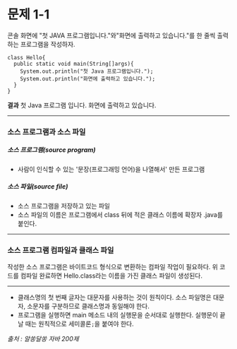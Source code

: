 # 문제 1-1
콘솔 화면에 "첫 JAVA 프로그램입니다."와"화면에 출력하고 있습니다."를 한 줄씩 출력하는 프로그램을 작성하자.
```
class Hello{
  public static void main(String[]args){
    System.out.println("첫 Java 프로그램입니다.");
    System.out.println("화면에 출력하고 있습니다.");
  }
}
```
**결과**
첫 Java 프로그램 입니다.
화면에 출력하고 있습니다.<br>

---
### 소스 프로그램과 소스 파일
##### 소스 프로그램(source program)
* 사람이 인식할 수 있는 '문장(프로그래밍 언어)을 나열해서' 만든 프로그램
##### 소스 파일(source file)
* 소스 프로그램을 저장하고 있는 파일
* 소스 파일의 이름은 프로그램에서 class 뒤에 적은 클래스 이름에 확장자 .java를 붙인다.
---
### 소스 프로그램 컴파일과 클래스 파일
작성한 소스 프로그램은 바이트코드 형식으로 변환하는 컴파일 작업이 필요하다. 위 코드를 컴파일 완료하면 Hello.class라는 이름을 가진 클래스 파일이 생성된다. 

---
* 클래스명의 첫 번째 글자는 대문자를 사용하는 것이 원칙이다. 소스 파일명은 대문자, 소문자를 구분하므로 클래스명과 동일해야 한다.
* 프로그램을 실행하면 main 메소드 내의 실행문을 순서대로 실행한다. 실행문이 끝날 때는 원칙적으로 세미콜론`;`을 붙여야 한다.

*출처 : 알쏭달쏭 자바 200제*

